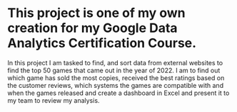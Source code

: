 # **This project is one of my own creation for my Google Data Analytics Certification Course.**



In this project I am tasked to find, and sort data from external websites to find the top 50 games that came out in the year of 2022. I am to find out which game has sold the most copies, received the best ratings based on the customer reviews, which systems the games are compatible with and when the games released and create a dashboard in Excel and present it to my team to review my analysis.
